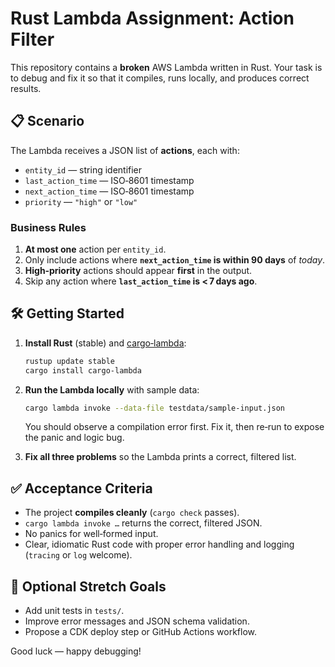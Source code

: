 # Rust Lambda Assignment: Action Filter

This repository contains a **broken** AWS Lambda written in Rust. Your task is to debug and fix it so that it compiles, runs locally, and produces correct results.

## 📋 Scenario

The Lambda receives a JSON list of **actions**, each with:

* `entity_id` — string identifier
* `last_action_time` — ISO‑8601 timestamp
* `next_action_time` — ISO‑8601 timestamp
* `priority` — `"high"` or `"low"`

### Business Rules

1. **At most one** action per `entity_id`.
2. Only include actions where **`next_action_time` is within 90 days** of *today*.
3. **High‑priority** actions should appear **first** in the output.
4. Skip any action where **`last_action_time` is < 7 days ago**.


## 🛠 Getting Started

1. **Install Rust** (stable) and [cargo‑lambda](https://github.com/cargo-lambda/cargo-lambda):

   ```bash
   rustup update stable
   cargo install cargo-lambda
   ```

2. **Run the Lambda locally** with sample data:

   ```bash
   cargo lambda invoke --data-file testdata/sample-input.json
   ```

   You should observe a compilation error first. Fix it, then re‑run to expose the panic and logic bug.

3. **Fix all three problems** so the Lambda prints a correct, filtered list.

## ✅ Acceptance Criteria

* The project **compiles cleanly** (`cargo check` passes).
* `cargo lambda invoke …` returns the correct, filtered JSON.
* No panics for well‑formed input.
* Clear, idiomatic Rust code with proper error handling and logging (`tracing` or `log` welcome).

## 🧪 Optional Stretch Goals

* Add unit tests in `tests/`.
* Improve error messages and JSON schema validation.
* Propose a CDK deploy step or GitHub Actions workflow.

Good luck — happy debugging!
